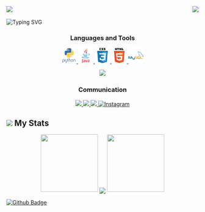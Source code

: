 <a href="https://hits.seeyoufarm.com"><img src="https://hits.seeyoufarm.com/api/count/incr/badge.svg?url=https%3A%2F%2Fgithub.com%2Fgjbae1212%2Fhit-counter&count_bg=%23FF7F00&title_bg=%23000000&icon=counter-strike.svg&icon_color=%23FFFFFF&title=hits&edge_flat=false" align="right"/></a>


<div id="header" align="left">
<img src="https://cdn.dribbble.com/users/1162077/screenshots/3848914/programmer.gif" width="300"/> 


![Typing SVG](https://readme-typing-svg.herokuapp.com?color=FFFFFF&lines=Welcome+Software+Library+Channel;+Click+image+to+join+our+server%7C)

<h3 align="center">Languages and Tools</h3>
<div align="center">
    <a href="https://www.python.org/" target="_blank" rel="noopener noreferrer">
        <img src="https://raw.githubusercontent.com/devicons/devicon/master/icons/python/python-original-wordmark.svg" alt="python" width="40" height="40"/>
    </a>
    <a href="https://www.java.com/tr/" target="_blank" rel="noopener noreferrer">
        <img src="https://raw.githubusercontent.com/devicons/devicon/master/icons/java/java-original-wordmark.svg" alt="java" width="40" height="40"/>
    </a>
    <a href="https://www.w3schools.com/css/" target="_blank" rel="noopener noreferrer">
        <img src="https://raw.githubusercontent.com/devicons/devicon/master/icons/css3/css3-original-wordmark.svg" alt="css3" width="40" height="40"/>
    </a>
    <a href="https://www.w3.org/html/" target="_blank" rel="noopener noreferrer">
        <img src="https://raw.githubusercontent.com/devicons/devicon/master/icons/html5/html5-original-wordmark.svg" alt="html5" width="40" height="40"/>
    </a>
    <a href="https://www.mysql.com/" target="_blank" rel="noopener noreferrer">
        <img src="https://raw.githubusercontent.com/devicons/devicon/master/icons/mysql/mysql-original-wordmark.svg" alt="mysql" width="40" height="40"/>
    </a>
    <p>
        <img src="https://www.animatedimages.org/data/media/562/animated-line-image-0184.gif" width="1920" />
    </p>
</div>

<h3 align="center">Communication</h3>
<div align="center"> 
    <a href="https://www.linkedin.com/in/mehmet-demir-7437a425b/" target="_blank" rel="noopener noreferrer">
        <img src="https://img.shields.io/badge/-LinkedIn-%23333?style=for-the-badge&logo=linkedin&logoColor=blue" target="_blank">
    </a>
    <a href="mailto:mehmettt.demir10@gmail.com" target="_blank" rel="noopener noreferrer">
        <img src="https://img.shields.io/badge/-Gmail-%23333?style=for-the-badge&logo=gmail&logoColor=reed" target="_blank">
    </a>
    <a href="https://medium.com/@mehmettt.demir10" target="_blank" rel="noopener noreferrer">
        <img src="https://img.shields.io/badge/Medium-%23333?style=for-the-badge&logo=medium&logoColor=white" target="_blank"/>
    </a>
    <a href="https://www.instagram.com/mehmetttddemirr/" target="_blank" rel="noopener noreferrer">
        <img alt="Instagram" src="https://img.shields.io/badge/instagram-%23333?&style=for-the-badge&logo=instagram&logoColor=#E1306C "/>
    </a>
</div>



<h2><img src="https://media.giphy.com/media/iY8CRBdQXODJSCERIr/giphy.gif" width="25"> <b>My Stats</b></h2>

<p align="center">
  <img height="150" width="150" src="WEBP/left.webp">
  <img align="center" src="http://github-readme-streak-stats.herokuapp.com?user=hanzelkaraagac&theme=dark&background=000000"/>
  <img height="150" width="150" src="WEBP/right.webp">
</p>


[![Github Badge](https://img.shields.io/badge/-Github-000?style=quare&labelColor=000&logo=Github&logoColor=white&link=link)](https://github.com/MehmettDemir)


